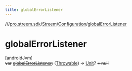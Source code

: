 ```yaml
---
title: globalErrorListener
---
```

//[<root>](../../../../index.html)/[pro.streem.sdk](../../index.html)/[Streem](../index.html)/[Configuration](index.html)/[globalErrorListener](global-error-listener.html)



# globalErrorListener



[androidJvm]\
~~var~~ [~~globalErrorListener~~](global-error-listener.html)~~:~~ ([Throwable](https://kotlinlang.org/api/latest/jvm/stdlib/kotlin/-throwable/index.html)) -&gt; [Unit](https://kotlinlang.org/api/latest/jvm/stdlib/kotlin/-unit/index.html)? ~~= null~~




